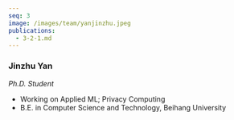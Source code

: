 ```yaml
---
seq: 3
image: /images/team/yanjinzhu.jpeg
publications:
  - 3-2-1.md
---
```


### Jinzhu Yan
<p><i>Ph.D. Student</i></p>

- Working on Applied ML; Privacy Computing
- B.E. in Computer Science and Technology, Beihang University

